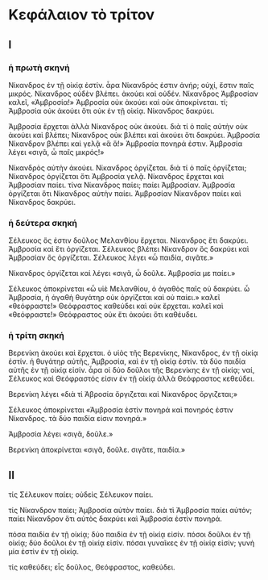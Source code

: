 # Κεφάλαιον τὸ τρίτον

## I

### ἡ πρωτὴ σκηνή

Νίκανδρος ἐν τῇ οἰκίᾳ ἐστίν. ἆρα Νίκανδρός ἐστιν ἀνήρ; οὐχί, ἔστιν παῖς μικρός. Νίκανδρος οὐδὲν βλέπει. ἀκούει καὶ οὐδέν. Νίκανδρος Ἀμβροσίαν καλεῖ, «Ἀμβροσία!» Ἀμβροσία οὐκ ἀκούει καὶ οὐκ ἀποκρίνεται. τί; Ἀμβροσία οὐκ ἀκούει ὅτι οὐκ ἐν τῇ οἰκίᾳ. Νίκανδρος δακρύει.

Ἀμβροσία ἔρχεται ἀλλὰ Νίκανδρος οὐκ ἀκούει. διὰ τί ὁ παῖς αὐτὴν οὐκ ἀκούει καὶ βλέπει; Νίκανδρος οὐκ βλέπει καὶ ἀκούει ὅτι δακρύει. Ἀμβροσία Νίκανδρον βλέπει καὶ γελᾷ «ἃ ἅ!» Ἀμβροσία πονηρά ἐστιν. Ἀμβροσία λέγει «σιγᾶ, ὦ παῖς μικρός!»

Νίκανδρὸς αὐτὴν ἀκούει. Νίκανδρος ὀργίζεται. διὰ τί ὁ παῖς ὀργίζεται; Νίκανδρος ὀργίζεται ὅτι Ἀμβροσία γελᾷ. Νίκανδρος ἔρχεται καὶ Ἀμβροσίαν παίει. τίνα Νίκανδρος παίει; παίει Ἀμβροσίαν. Ἀμβροσία ὀργίζεται ὅτι Νίκανδρος αὐτὴν παίει. Ἀμβροσίαν Νίκανδρον παίει καὶ Νίκανδρος δακρύει.

### ἡ δεύτερα σκηκή

Σέλευκος ὅς ἐστιν δοῦλος Μελανθίου ἔρχεται. Νίκανδρος ἔτι δακρύει. Ἀμβροσία καὶ ἔτι ὀργίζεται. Σέλευκος βλέπει Νίκανδρον ὃς δακρύει καὶ Ἀμβροσίαν ὃς ὀργίζεται. Σέλευκος λέγει «ὦ παιδία, σιγᾶτε.»

Νίκανδρος ὀργίζεται καὶ λέγει «σιγᾶ, ὦ δοῦλε. Ἀμβροσία με παίει.»

Σέλευκος ἀποκρίνεται «ὦ υἱὲ Μελανθίου, ὁ ἀγαθὸς παῖς οὐ δακρύει. ὦ Ἀμβροσία, ἡ ἀγαθὴ θυγάτηρ οὐκ ὀργίζεται καὶ οὐ παίει.» καλεῖ «θεόφραστε!» Θεόφραστος καθεύδει καὶ οὐκ ἔρχεται. καλεῖ καὶ «θεόφραστε!» Θεόφραστος οὐκ ἔτι ἀκούει ὅτι καθέυδει.

### ἡ τρίτη σκηκή

Βερενίκη ἀκούει καὶ ἔρχεται. ὁ υἱὸς τῆς Βερενίκης, Νίκανδρος, ἐν τῇ οἰκίᾳ ἐστίν. ἡ θυγάτηρ αὐτῆς, Ἀμβροσία, καὶ ἐν τῇ οἰκίᾳ ἐστίν. τὰ δύο παιδία αὐτῆς ἐν τῇ οἰκίᾳ εἰσίν. ἆρα οἱ δύο δοῦλοι τῆς Βερενίκης ἐν τῇ οἰκίᾳ; ναί, Σέλευκος καὶ Θεόφραστός εἰσιν ἐν τῇ οἰκίᾳ ἀλλὰ Θεόφραστος κεθεύδει.

Βερενίκη λέγει «διὰ τί Ἀβροσία ὄργιζεται καὶ Νίκανδρος ὄργιζεται;»

Σέλευκος ἀποκρίνεται «Ἀμβροσία ἐστὶν πονηρά καὶ πονηρός ἐστιν Νίκανδρος. τὰ δύο παιδία εἰσιν πονηρά.»

Ἀμβροσία λέγει «σιγᾶ, δοῦλε.»

Βερενίκη ἀποκρίνεται «σιγᾶ, δοῦλε. σιγᾶτε, παιδία.»

## II

τίς Σέλευκον παίει; οὐδεὶς Σέλευκον παίει.

τίς Νίκανδρον παίει; Ἀμβροσία αὐτὸν παίει. διὰ τὶ Ἀμβροσία παίει αὐτόν; παίει Νίκανδρον ὅτι αὐτὸς δακρύει καὶ Ἀμβροσία ἐστὶν πονηρά.

πόσα παιδία ἐν τῇ οἰκίᾳ; δύο παιδία ἐν τῇ οἰκίᾳ εἰσίν. πόσοι δοῦλοι ἐν τῇ οἰκίᾳ; δύο δοῦλοι ἐν τῇ οἰκίᾳ εἰσίν. πόσαι γυναῖκες ἐν τῇ οἰκίᾳ εἰσίν; γυνὴ μία ἐστὶν ἐν τῇ οἰκίᾳ.

τίς καθεύδει; εἷς δοῦλος, Θεόφραστος, καθεύδει.